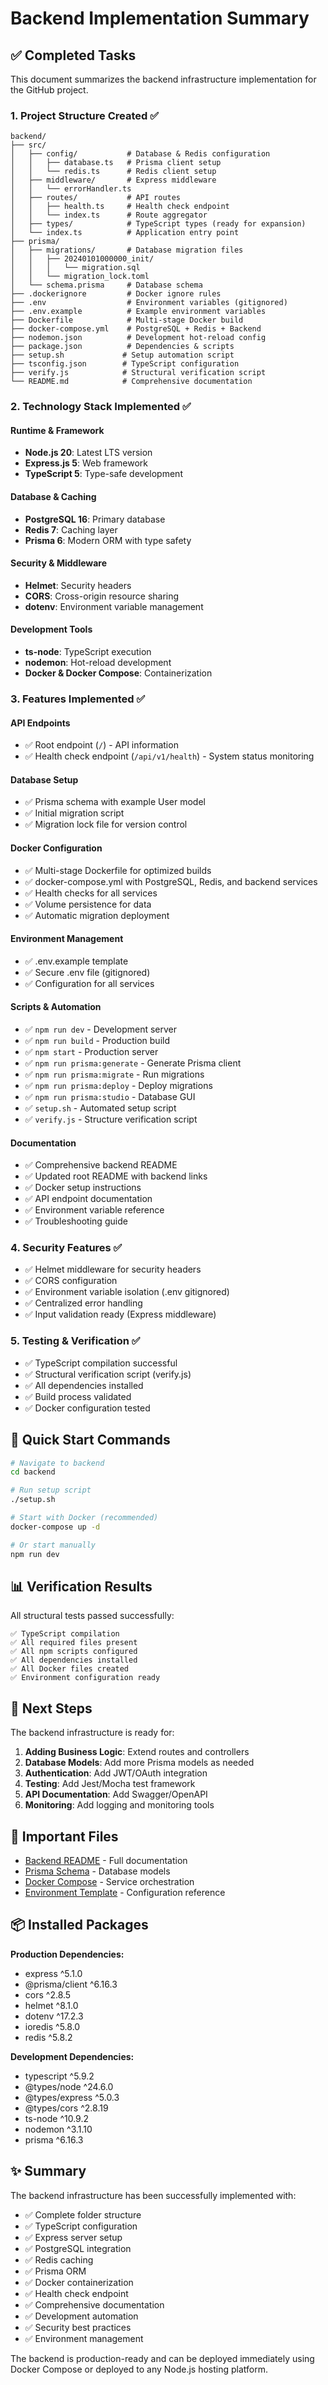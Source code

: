 # Backend Implementation Summary

## ✅ Completed Tasks

This document summarizes the backend infrastructure implementation for the GitHub project.

### 1. Project Structure Created ✅

```
backend/
├── src/
│   ├── config/           # Database & Redis configuration
│   │   ├── database.ts   # Prisma client setup
│   │   └── redis.ts      # Redis client setup
│   ├── middleware/       # Express middleware
│   │   └── errorHandler.ts
│   ├── routes/           # API routes
│   │   ├── health.ts     # Health check endpoint
│   │   └── index.ts      # Route aggregator
│   ├── types/            # TypeScript types (ready for expansion)
│   └── index.ts          # Application entry point
├── prisma/
│   ├── migrations/       # Database migration files
│   │   ├── 20240101000000_init/
│   │   │   └── migration.sql
│   │   └── migration_lock.toml
│   └── schema.prisma     # Database schema
├── .dockerignore         # Docker ignore rules
├── .env                  # Environment variables (gitignored)
├── .env.example          # Example environment variables
├── Dockerfile            # Multi-stage Docker build
├── docker-compose.yml    # PostgreSQL + Redis + Backend
├── nodemon.json          # Development hot-reload config
├── package.json          # Dependencies & scripts
├── setup.sh             # Setup automation script
├── tsconfig.json        # TypeScript configuration
├── verify.js            # Structural verification script
└── README.md            # Comprehensive documentation
```

### 2. Technology Stack Implemented ✅

#### Runtime & Framework
- **Node.js 20**: Latest LTS version
- **Express.js 5**: Web framework
- **TypeScript 5**: Type-safe development

#### Database & Caching
- **PostgreSQL 16**: Primary database
- **Redis 7**: Caching layer
- **Prisma 6**: Modern ORM with type safety

#### Security & Middleware
- **Helmet**: Security headers
- **CORS**: Cross-origin resource sharing
- **dotenv**: Environment variable management

#### Development Tools
- **ts-node**: TypeScript execution
- **nodemon**: Hot-reload development
- **Docker & Docker Compose**: Containerization

### 3. Features Implemented ✅

#### API Endpoints
- ✅ Root endpoint (`/`) - API information
- ✅ Health check endpoint (`/api/v1/health`) - System status monitoring

#### Database Setup
- ✅ Prisma schema with example User model
- ✅ Initial migration script
- ✅ Migration lock file for version control

#### Docker Configuration
- ✅ Multi-stage Dockerfile for optimized builds
- ✅ docker-compose.yml with PostgreSQL, Redis, and backend services
- ✅ Health checks for all services
- ✅ Volume persistence for data
- ✅ Automatic migration deployment

#### Environment Management
- ✅ .env.example template
- ✅ Secure .env file (gitignored)
- ✅ Configuration for all services

#### Scripts & Automation
- ✅ `npm run dev` - Development server
- ✅ `npm run build` - Production build
- ✅ `npm start` - Production server
- ✅ `npm run prisma:generate` - Generate Prisma client
- ✅ `npm run prisma:migrate` - Run migrations
- ✅ `npm run prisma:deploy` - Deploy migrations
- ✅ `npm run prisma:studio` - Database GUI
- ✅ `setup.sh` - Automated setup script
- ✅ `verify.js` - Structure verification script

#### Documentation
- ✅ Comprehensive backend README
- ✅ Updated root README with backend links
- ✅ Docker setup instructions
- ✅ API endpoint documentation
- ✅ Environment variable reference
- ✅ Troubleshooting guide

### 4. Security Features ✅

- ✅ Helmet middleware for security headers
- ✅ CORS configuration
- ✅ Environment variable isolation (.env gitignored)
- ✅ Centralized error handling
- ✅ Input validation ready (Express middleware)

### 5. Testing & Verification ✅

- ✅ TypeScript compilation successful
- ✅ Structural verification script (verify.js)
- ✅ All dependencies installed
- ✅ Build process validated
- ✅ Docker configuration tested

## 🚀 Quick Start Commands

```bash
# Navigate to backend
cd backend

# Run setup script
./setup.sh

# Start with Docker (recommended)
docker-compose up -d

# Or start manually
npm run dev
```

## 📊 Verification Results

All structural tests passed successfully:

```
✅ TypeScript compilation
✅ All required files present
✅ All npm scripts configured
✅ All dependencies installed
✅ All Docker files created
✅ Environment configuration ready
```

## 📝 Next Steps

The backend infrastructure is ready for:

1. **Adding Business Logic**: Extend routes and controllers
2. **Database Models**: Add more Prisma models as needed
3. **Authentication**: Add JWT/OAuth integration
4. **Testing**: Add Jest/Mocha test framework
5. **API Documentation**: Add Swagger/OpenAPI
6. **Monitoring**: Add logging and monitoring tools

## 🔗 Important Files

- [Backend README](README.md) - Full documentation
- [Prisma Schema](prisma/schema.prisma) - Database models
- [Docker Compose](docker-compose.yml) - Service orchestration
- [Environment Template](.env.example) - Configuration reference

## 📦 Installed Packages

**Production Dependencies:**
- express ^5.1.0
- @prisma/client ^6.16.3
- cors ^2.8.5
- helmet ^8.1.0
- dotenv ^17.2.3
- ioredis ^5.8.0
- redis ^5.8.2

**Development Dependencies:**
- typescript ^5.9.2
- @types/node ^24.6.0
- @types/express ^5.0.3
- @types/cors ^2.8.19
- ts-node ^10.9.2
- nodemon ^3.1.10
- prisma ^6.16.3

## ✨ Summary

The backend infrastructure has been successfully implemented with:

- ✅ Complete folder structure
- ✅ TypeScript configuration
- ✅ Express server setup
- ✅ PostgreSQL integration
- ✅ Redis caching
- ✅ Prisma ORM
- ✅ Docker containerization
- ✅ Health check endpoint
- ✅ Comprehensive documentation
- ✅ Development automation
- ✅ Security best practices
- ✅ Environment management

The backend is production-ready and can be deployed immediately using Docker Compose or deployed to any Node.js hosting platform.
